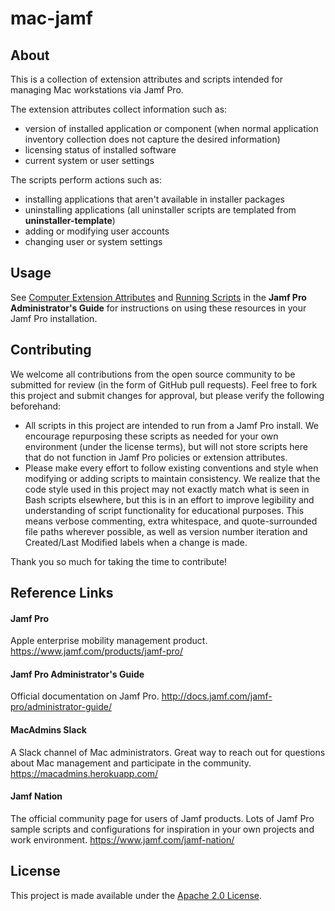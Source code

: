 # mac-jamf

## About
This is a collection of extension attributes and scripts intended for managing Mac workstations via Jamf Pro.

The extension attributes collect information such as:

- version of installed application or component (when normal application inventory collection does not capture the desired information)
- licensing status of installed software
- current system or user settings

The scripts perform actions such as:

- installing applications that aren't available in installer packages
- uninstalling applications (all uninstaller scripts are templated from **uninstaller-template**)
- adding or modifying user accounts
- changing user or system settings

## Usage
See [Computer Extension Attributes](http://docs.jamf.com/jamf-pro/administrator-guide/Computer_Extension_Attributes.html) and [Running Scripts](http://docs.jamf.com/jamf-pro/administrator-guide/Running_Scripts.html) in the **Jamf Pro Administrator's Guide** for instructions on using these resources in your Jamf Pro installation.

## Contributing
We welcome all contributions from the open source community to be submitted for review (in the form of GitHub pull requests). Feel free to fork this project and submit changes for approval, but please verify the following beforehand:

- All scripts in this project are intended to run from a Jamf Pro install. We encourage repurposing these scripts as needed for your own environment (under the license terms), but will not store scripts here that do not function in Jamf Pro policies or extension attributes.
- Please make every effort to follow existing conventions and style when modifying or adding scripts to maintain consistency. We realize that the code style used in this project may not exactly match what is seen in Bash scripts elsewhere, but this is in an effort to improve legibility and understanding of script functionality for educational purposes. This means verbose commenting, extra whitespace, and quote-surrounded file paths wherever possible, as well as version number iteration and Created/Last Modified labels when a change is made.

Thank you so much for taking the time to contribute!

## Reference Links
#### Jamf Pro
Apple enterprise mobility management product.
https://www.jamf.com/products/jamf-pro/

#### Jamf Pro Administrator's Guide
Official documentation on Jamf Pro.
http://docs.jamf.com/jamf-pro/administrator-guide/

#### MacAdmins Slack
A Slack channel of Mac administrators. Great way to reach out for questions about Mac management and participate in the community.
https://macadmins.herokuapp.com/

#### Jamf Nation
The official community page for users of Jamf products. Lots of Jamf Pro sample scripts and configurations for inspiration in your own projects and work environment.
https://www.jamf.com/jamf-nation/

## License
This project is made available under the [Apache 2.0 License](http://www.apache.org/licenses/LICENSE-2.0).
